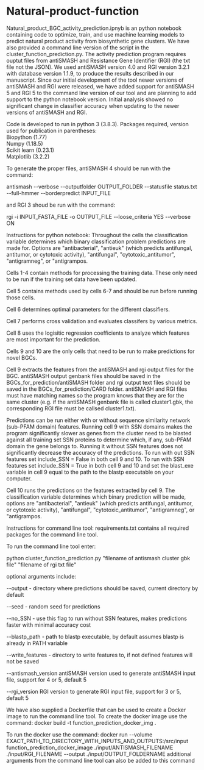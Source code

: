 # Natural-product-function

Natural_product_BGC_activity_prediction.ipnyb is an python notebook containing code to optimize, train, and use machine learning models to predict natural product
activity from biosynthetic gene clusters. We have also provided a command line version of the script in the cluster_function_prediction.py. The activity prediction program requires ouptut files from antiSMASH and Resistance Gene Identifier (RGI) (the txt file not the JSON). We used antiSMASH version 4.0 and RGI version 3.2.1 with database version 1.1.9, to produce the results described in our manuscript. Since our initial development of the tool newer versions of antiSMASH and RGI were released, we have added support for antiSMASH 5 and RGI 5 to the command line version of our tool and are planning to add support to the python notebook version. Initial analysis showed no significant change in classifier accuracy when updating to the newer versions of antiSMASH and RGI. 

Code is developed to run in python 3 (3.8.3). Packages required, version used for publication in parentheses:<br/>
Biopython (1.77)<br/>
Numpy (1.18.5)<br/>
Scikit learn (0.23.1)<br/>
Matplotlib (3.2.2)<br/>

To generate the proper files, antiSMASH 4 should be run with the command:

antismash --verbose --outputfolder OUTPUT_FOLDER --statusfile status.txt --full-hmmer --borderpredict INPUT_FILE

and RGI 3 shoud be run with the command:

rgi -i INPUT_FASTA_FILE -o OUTPUT_FILE --loose_criteria YES --verbose ON


Instructions for python notebook:
Throughout the cells the classification variable determines which binary classification problem predictions are made for. Options are "antibacterial", "antieuk" (which predicts antifungal, antitumor, or cytotoxic activity), "antifungal", "cytotoxic_antitumor", "antigramneg", or "antigrampos.

Cells 1-4 contain methods for processing the training data. These only need to be run if the training set data have been updated.

Cell 5 contains methods used by cells 6-7 and should be run before running those cells.

Cell 6 determines optimal parameters for the different classifiers.

Cell 7 performs cross validation and evaluates classifers by various metrics.

Cell 8 uses the logisitic regression coefficients to analyze which features are most important for the prediction.


Cells 9 and 10 are the only cells that need to be run to make predictions for novel BGCs.

Cell 9 extracts the features from the antiSMASH and rgi output files for the BGC. antiSMASH output genbank files should be saved in the BGCs_for_prediction/antiSMASH folder and rgi output text files should be saved in the BGCs_for_prediction/CARD folder. antiSMASH and RGI files must have matching names so the program knows that they are for the same cluster (e.g. if the antiSMASH genbank file is called cluster1.gbk, the corresponding RGI file must be callsed cluster1.txt).

Predictions can be run either with or without sequence similarity network (sub-PFAM domain) features. Running cell 9 with SSN domains makes the program significantly slower as genes from the cluster need to be blasted against all training set SSN proteins to determine which, if any, sub-PFAM domain the gene belongs to. Running it without SSN features does not significantly decrease the accuracy of the predictions. To run with out SSN features set include_SSN = False in both cell 9 and 10. To run with SSN features set include_SSN = True in both cell 9 and 10 and set the blast_exe variable in cell 9 equal to the path to the blastp executable on your computer.

Cell 10 runs the predictions on the features extracted by cell 9. The classification variable determines which binary prediction will be made, options are "antibacterial", "antieuk" (which predicts antifungal, antitumor, or cytotoxic activity), "antifungal", "cytotoxic_antitumor", "antigramneg", or "antigrampos.


Instructions for command line tool:
requirements.txt contains all required packages for the command line tool.

To run the command line tool enter:

python cluster_function_prediction.py "filename of antismash cluster gbk file" "filename of rgi txt file"
  
optional arguments include:

--output - directory where predictions should be saved, current directory by default

--seed - random seed for predictions

--no_SSN - use this flag to run without SSN features, makes predictions faster with minimal accuracy cost

--blastp_path - path to blastp executable, by default assumes blastp is already in PATH variable

--write_features - directory to write features to, if not defined features will not be saved

--antismash_version antiSMASH version used to generate antiSMASH input file, support for 4 or 5, default 5

--rgi_version RGI version to generate RGI input file, support for 3 or 5, default 5

We have also supplied a Dockerfile that can be used to create a Docker image to run the command line tool. To create the docker image use the command:
docker build -t function_prediction_docker_img .

To run the docker use the command:
docker run --volume EXACT_PATH_TO_DIRECTORY_WITH_INPUTS_AND_OUTPUTS:/src/input function_prediction_docker_image ./input/ANTISMASH_FILENAME ./input/RGI_FILENAME --output ./input/OUTPUT_FOLDERNAME
additional arguments from the command line tool can also be added to this command
